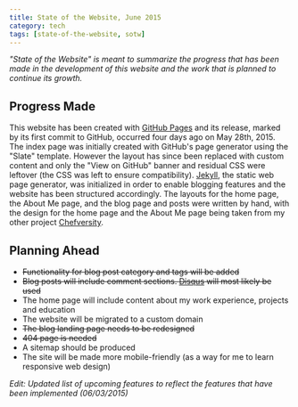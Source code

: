 ```yaml
---
title: State of the Website, June 2015
category: tech
tags: [state-of-the-website, sotw]
---
```


*"State of the Website" is meant to summarize the progress that has been made in the development of this website and
 the work that is planned to continue its growth.*

<!--more-->

## Progress Made

This website has been created with [GitHub Pages](https://pages.github.com) and its release, marked by its first 
commit to GitHub, occurred four days ago on May 28th, 2015. The index page was initially created with GitHub's page 
generator using the "Slate" template. However the layout has since been replaced with custom content and only the 
"View on GitHub" banner and residual CSS were leftover (the CSS was left to ensure compatibility). 
[Jekyll](http://jekyllrb.com/), the static web page generator, was initialized in order to enable blogging features and the 
website has been structured accordingly. The layouts for the home page, the About Me page, and the blog page and 
posts were written by hand, with the design for the home page and the About Me page being taken from my other project
 [Chefversity](http://chefversity.com/). 
 
## Planning Ahead

* <strike>Functionality for blog post category and tags will be added</strike>
* <strike>Blog posts will include comment sections. <a href="https://disqus.com/">Disqus</a> will most likely be used</strike>
* The home page will include content about my work experience, projects and education
* The website will be migrated to a custom domain
* <strike>The blog landing page needs to be redesigned</strike>
* <strike>404 page is needed</strike>
* A sitemap should be produced
* The site will be made more mobile-friendly (as a way for me to learn responsive web design)

*Edit: Updated list of upcoming features to reflect the features that have been implemented (06/03/2015)*